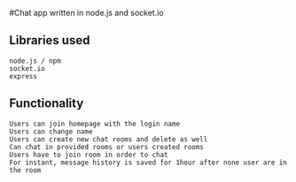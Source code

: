 #Chat app written in node.js and socket.io
## Libraries used
    node.js / npm
    socket.io
    express
    
## Functionality
    Users can join homepage with the login name
    Users can change name 
    Users can create new chat rooms and delete as well
    Can chat in provided rooms or users created rooms 
    Users have to join room in order to chat 
    For instant, message history is saved for 1hour after none user are in the room
    
    
